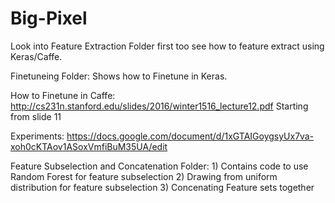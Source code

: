 # Big-Pixel

Look into Feature Extraction Folder first too see how to feature extract using Keras/Caffe.


Finetuneing Folder:
Shows how to Finetune in Keras. 

How to Finetune in Caffe:
http://cs231n.stanford.edu/slides/2016/winter1516_lecture12.pdf 
Starting from slide 11

Experiments:
https://docs.google.com/document/d/1xGTAIGoygsyUx7va-xoh0cKTAov1ASoxVmfiBuM35UA/edit

Feature Subselection and Concatenation Folder:
    1) Contains code to use Random Forest for feature subselection
    2) Drawing from uniform distribution for feature subselection
    3) Concenating Feature sets together
    
 
